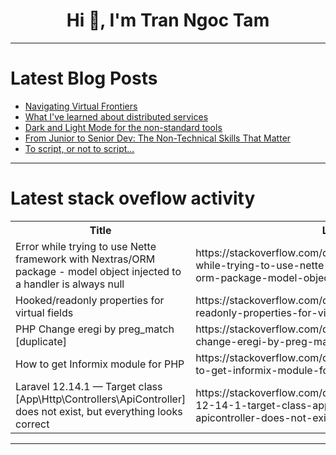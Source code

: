 <h1 align="center">Hi 👋, I'm Tran Ngoc Tam</h1>

---

# Latest Blog Posts 
<!-- BLOG-POST-LIST:START -->
- [Navigating Virtual Frontiers](https://dev.to/rawveg/navigating-virtual-frontiers-5027)
- [What I&#39;ve learned about distributed services](https://dev.to/bzqkkrng4g/what-ive-learned-about-distributed-services-10pd)
- [Dark and Light Mode for the non-standard tools](https://dev.to/jonasbn/dark-and-light-mode-for-the-non-standard-tools-3b49)
- [From Junior to Senior Dev: The Non-Technical Skills That Matter](https://dev.to/tasmark/from-junior-to-senior-dev-the-non-technical-skills-that-matter-57h7)
- [To script, or not to script...](https://dev.to/jkeown/to-script-or-not-to-script-3cko)
<!-- BLOG-POST-LIST:END -->

---

# Latest stack oveflow activity
<table>
  <tr><th>Title</th><th>Link</th></tr>
  <!-- STACKOVERFLOW:START --><tr><td>Error while trying to use Nette framework with Nextras/ORM package - model object injected to a handler is always null</td><td>https://stackoverflow.com/questions/79630841/error-while-trying-to-use-nette-framework-with-nextras-orm-package-model-objec</td></tr><tr><td>Hooked/readonly properties for virtual fields</td><td>https://stackoverflow.com/questions/79630832/hooked-readonly-properties-for-virtual-fields</td></tr><tr><td>PHP Change eregi by preg_match [duplicate]</td><td>https://stackoverflow.com/questions/79630704/php-change-eregi-by-preg-match</td></tr><tr><td>How to get Informix module for PHP</td><td>https://stackoverflow.com/questions/79630648/how-to-get-informix-module-for-php</td></tr><tr><td>Laravel 12.14.1 — Target class [App\Http\Controllers\ApiController] does not exist, but everything looks correct</td><td>https://stackoverflow.com/questions/79630402/laravel-12-14-1-target-class-app-http-controllers-apicontroller-does-not-exi</td></tr><!-- STACKOVERFLOW:END -->
</table>

---


